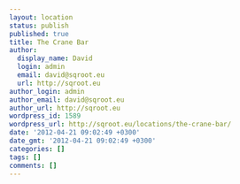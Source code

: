 ```yaml
---
layout: location
status: publish
published: true
title: The Crane Bar
author:
  display_name: David
  login: admin
  email: david@sqroot.eu
  url: http://sqroot.eu
author_login: admin
author_email: david@sqroot.eu
author_url: http://sqroot.eu
wordpress_id: 1589
wordpress_url: http://sqroot.eu/locations/the-crane-bar/
date: '2012-04-21 09:02:49 +0300'
date_gmt: '2012-04-21 09:02:49 +0300'
categories: []
tags: []
comments: []
---
```


